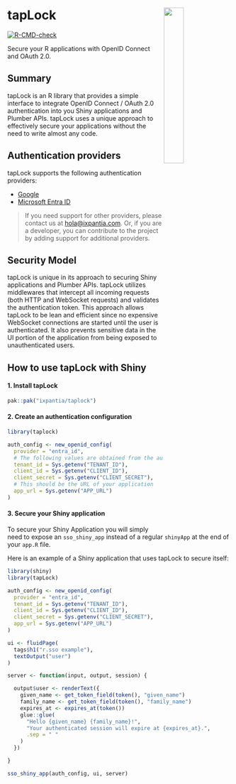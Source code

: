 # tapLock <a><img src="https://storage.googleapis.com/ix-paquetes-internos/logo-tapLock.png" align="right" width="30%"></a>

<!-- badges: start -->
[![R-CMD-check](https://github.com/maurolepore/tapLock/actions/workflows/R-CMD-check.yaml/badge.svg)](https://github.com/maurolepore/tapLock/actions/workflows/R-CMD-check.yaml)
<!-- badges: end -->

Secure your R applications with OpenID Connect and OAuth 2.0.

## Summary

tapLock is an R library that provides a simple interface to
integrate OpenID Connect / OAuth 2.0 authentication into you Shiny
applications and Plumber APIs. tapLock uses a unique approach to
effectively secure your applications without the need to write almost
any code.

## Authentication providers

tapLock supports the following authentication providers:

- [Google](https://developers.google.com/identity/protocols/oauth2/openid-connect)
- [Microsoft Entra ID](https://www.microsoft.com/en-us/security/business/identity-access/microsoft-entra-id)

> If you need support for other providers, please contact us at
> [hola@ixpantia.com](mailto:hola@ixpantia.com). Or, if you are a
> developer, you can contribute to the project by adding support for
> additional providers.

## Security Model

tapLock is unique in its approach to securing Shiny applications and
Plumber APIs. tapLock utilizes middlewares that intercept all incoming
requests (both HTTP and WebSocket requests) and validates the
authentication token. This approach allows tapLock to be lean and
efficient since no expensive WebSocket connections are started until
the user is authenticated. It also prevents sensitive data in the UI
portion of the application from being exposed to unauthenticated users.

## How to use tapLock with Shiny

#### 1. Install tapLock

``` r
pak::pak("ixpantia/taplock")
```

#### 2. Create an authentication configuration

``` r
library(taplock)

auth_config <- new_openid_config(
  provider = "entra_id",
  # The following values are obtained from the authentication provider
  tenant_id = Sys.getenv("TENANT_ID"),
  client_id = Sys.getenv("CLIENT_ID"),
  client_secret = Sys.getenv("CLIENT_SECRET"),
  # This should be the URL of your application
  app_url = Sys.getenv("APP_URL")
)
```

#### 3. Secure your Shiny application

To secure your Shiny Application you will simply need to expose
an `sso_shiny_app` instead of a regular `shinyApp` at the end of your
`app.R` file.

Here is an example of a Shiny application that uses tapLock to secure
itself:

``` r
library(shiny)
library(tapLock)

auth_config <- new_openid_config(
  provider = "entra_id",
  tenant_id = Sys.getenv("TENANT_ID"),
  client_id = Sys.getenv("CLIENT_ID"),
  client_secret = Sys.getenv("CLIENT_SECRET"),
  app_url = Sys.getenv("APP_URL")
)

ui <- fluidPage(
  tags$h1("r.sso example"),
  textOutput("user")
)

server <- function(input, output, session) {

  output$user <- renderText({
    given_name <- get_token_field(token(), "given_name")
    family_name <- get_token_field(token(), "family_name")
    expires_at <- expires_at(token())
    glue::glue(
      "Hello {given_name} {family_name}!",
      "Your authenticated session will expire at {expires_at}.",
      .sep = " "
    )
  })

}

sso_shiny_app(auth_config, ui, server)
```
